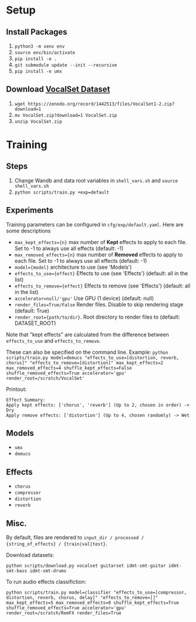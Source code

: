 
# Setup

## Install Packages
1. `python3 -m venv env`
2. `source env/bin/activate`
3. `pip install -e .`
4. `git submodule update --init --recursive`
5. `pip install -e umx`

## Download [VocalSet Dataset](https://zenodo.org/record/1193957)
1. `wget https://zenodo.org/record/1442513/files/VocalSet1-2.zip?download=1`
2. `mv VocalSet.zip?download=1 VocalSet.zip`
3. `unzip VocalSet.zip`

# Training
## Steps
1. Change Wandb and data root variables in `shell_vars.sh` and `source shell_vars.sh`
2. `python scripts/train.py +exp=default`

## Experiments
Training parameters can be configured in `cfg/exp/default.yaml`. Here are some descriptions
- `max_kept_effects={n}` max number of <b> Kept </b> effects to apply to each file. Set to -1 to always use all effects (default: -1)
- `max_removed_effects={n}` max number of <b> Removed </b> effects to apply to each file. Set to -1 to always use all effects (default: -1)
- `model={model}` architecture to use (see 'Models')
- `effects_to_use={effect}` Effects to use (see 'Effects') (default: all in the list)
- `effects_to_remove={effect}` Effects to remove (see 'Effects') (default: all in the list)
- `accelerator=null/'gpu'` Use GPU (1 device) (default: null)
- `render_files=True/False` Render files. Disable to skip rendering stage (default: True)
- `render_root={path/to/dir}`. Root directory to render files to (default: DATASET_ROOT)

Note that "kept effects" are calculated from the difference between `effects_to_use` and `effects_to_remove`.

These can also be specified on the command line.
Example: `python scripts/train.py model=demucs "effects_to_use=[distortion, reverb, chorus]" "effects_to_remove=[distortion]" max_kept_effects=2 max_removed_effects=4 shuffle_kept_effects=False shuffle_removed_effects=True accelerator='gpu' render_root=/scratch/VocalSet'`

Printout:
```
Effect Summary:
Apply kept effects: ['chorus', 'reverb'] (Up to 2, chosen in order) -> Dry
Apply remove effects: ['distortion'] (Up to 4, chosen randomly) -> Wet
```

## Models
- `umx`
- `demucs`

## Effects
- `chorus`
- `compressor`
- `distortion`
- `reverb`

## Misc.
By default, files are rendered to `input_dir / processed / {string_of_effects} / {train|val|test}`.


Download datasets:

```
python scripts/download.py vocalset guitarset idmt-smt-guitar idmt-smt-bass idmt-smt-drums
```

To run audio effects classifiction:
```
python scripts/train.py model=classifier "effects_to_use=[compressor, distortion, reverb, chorus, delay]" "effects_to_remove=[]" max_kept_effects=5 max_removed_effects=0 shuffle_kept_effects=True shuffle_removed_effects=True accelerator='gpu' render_root=/scratch/RemFX render_files=True
```